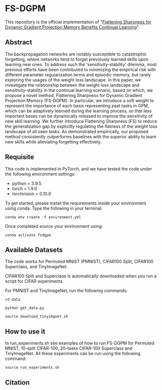 # FS-DGPM

This repository is the official implementation of "[Flattening Sharpness for Dynamic Gradient Projection Memory Benefits Continual Learning](https://arxiv.org/pdf/)".

## Abstract

The backpropagation networks are notably susceptible to catastrophic forgetting, where networks tend to forget previously learned skills upon learning new ones. To address such the 'sensitivity-stability' dilemma, most previous efforts have been contributed to minimizing the empirical risk with different parameter regularization terms and episodic memory, but rarely exploring the usages of the weight loss landscape. In this paper, we investigate the relationship between the weight loss landscape and sensitivity-stability in the continual learning scenario, based on which, we propose a novel method, Flattening Sharpness for Dynamic Gradient Projection Memory (FS-DGPM). In particular, we introduce a soft weight to represent the importance of each basis representing past tasks in GPM, which can be adaptively learned during the learning process, so that less important bases can be dynamically released to improve the sensitivity of new skill learning. We further introduce Flattening Sharpness (FS) to reduce the generalization gap by explicitly regulating the flatness of the weight loss landscape of all seen tasks. As demonstrated empirically, our proposed method consistently outperforms baselines with the superior ability to learn new skills while alleviating forgetting effectively.

## Requisite

This code is implemented in PyTorch, and we have tested the code under the following environment settings:

- python = 3.9.5
- torch = 1.9.0
- torchvision = 0.10.0

To get started, please install the requirements inside your environment using conda. Type the following in your terminal:

```conda env create -f environment.yml```

Once completed source your environment using:

```conda activate fsdgpm```

## Available Datasets

The code works for Permuted MNIST (PMNIST), CIFAR100 Split, CIFAR100 Superclass, and TinyImageNet. 

CIFAR100 Split and Superclass is automatically downloaded when you run a script for CIFAR experiments.

For PMNIST and TinyImageNet, run the following commands: 

```cd data```

```python get_data.py```

```source download_tinyimgnet.sh```


## How to use it

In run_experiments.sh see examples of how to run FS-DGPM for Permuted MNIST, 10-split CIFAR-100, 20-tasks CIFAR-100 Superclass and TinyImageNet. All these experiments can be run using the following command:

```
source run_experiments.sh
```


## Citation

```

```
